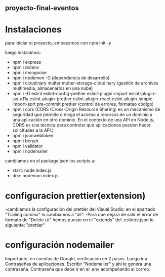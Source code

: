 ## proyecto-final-eventos

# Instalaciones

para iniciar el proyecto, empezamos con npm init -y

luego instalamos:

- npm i express
- npm i dotenv
- npm i mongoose
- npm i nodemon -D (dependencia de desarrollo)
- npm i cloudinary multer multer-storage-cloudinary (gestión de archivos multimedia, almacenarlos en una nube)
- npm i -D eslint eslint-config-prettier eslint-plugin-import eslint-plugin-jsx-a11y eslint-plugin-prettier eslint-plugin-react eslint-plugin-simple-import-sort pre-commit prettier (control de errores, formateo código)
- npm i cors (CORS (Cross-Origin Resource Sharing) es un mecanismo de seguridad que permite o niega el acceso a recursos de un dominio a una aplicación en otro dominio. En el contexto de una API en Node.js, CORS es una técnica para controlar qué aplicaciones pueden hacer solicitudes a la API.)
- npm i jsonwebtoken
- npm i bcrypt
- npm i validator
- npm i nodemailer

cambiamos en el package json los scripts a:

- start: node index.js
- dev: nodemon index.js

# configuracion prettier(extension)

-cambiamos la configuración del prettier del Visual Studio:
en el apartado "Trailing comma" lo cambiamos a "all".
-Para que dejara de salir el error de formato de "Delete `CR`" hemos puesto en el "extends"
del .eslintrc.json lo siguiente: "prettier"

# configuración nodemailer

Importante, en cuentas de Google, verificación en 2 pasos. Luego ir a Contraseñas de aplicaciones. Escribir "Nodemailer" y ahí te genera una contraseña. Contraseña que debe ir en el .env acompañando al correo.
